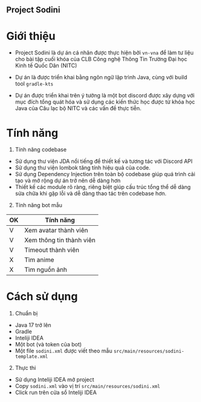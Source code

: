 ## Project Sodini

#  Giới thiệu 

- Project Sodini là dự án cá nhân được thực hiện bởi `vn-vna` để làm tư liệu cho
bài tập cuối khóa của CLB Công nghệ Thông Tin Trường Đại học Kinh tế Quốc Dân (NITC)

- Dự án là được triển khai bằng ngôn ngữ lập trình Java, cùng với build tool 
`gradle-kts`

- Dự án được triển khai trên ý tưởng là một bot discord được xây dựng với mục đích tổng quát 
hóa và sử dụng các kiến thức học được từ khóa học Java của Câu lạc bộ NITC và 
các vấn đề thực tiễn.

# Tính năng

1. Tính năng codebase
  - Sử dụng thư viện JDA nổi tiếng để thiết kế và tương tác với Discord API
  - Sử dụng thư viện lombok tăng tính hiệu quả của code. 
  - Sử dụng Dependency Injection trên toàn bộ codebase giúp quá trình cải tạo và
    mở rộng dự án trở nên dễ dàng hơn
  - Thiết kế các module rõ ràng, riêng biệt giúp cấu trúc tổng thể dễ dàng sửa 
    chữa khi gặp lỗi và dễ dàng thao tác trên codebase hơn.

2. Tính năng bot mẫu

|OK|Tính năng|
|---|---|
|V|Xem avatar thành viên|
|V|Xem thông tin thành viên|
|V|Timeout thành viên|
|X|Tìm anime|
|X|Tìm nguồn ảnh|

# Cách sử dụng

1. Chuẩn bị
  - Java 17 trở lên
  - Gradle
  - Inteliji IDEA
  - Một bot (và token của bot)
  - Một file `sodini.xml` được viết theo mẫu `src/main/resources/sodini-template.xml`

2. Thực thi
  - Sử dụng Inteliji IDEA mở project
  - Copy `sodini.xml` vào vị trí `src/main/resources/sodini.xml`
  - Click run trên cửa sổ Inteliji IDEA
